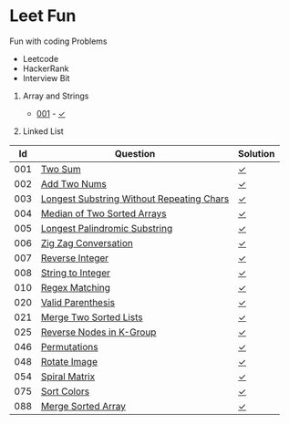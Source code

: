 # Leet Fun
Fun with coding Problems
 - Leetcode
 - HackerRank
 - Interview Bit
 
 
 
 1. Array and Strings  
    - [001](https://leetcode.com/problems/two-sum/) - [✓](Algorithm/alg001_two_sum)

2. Linked List


| Id        | Question                                                                                                                      | Solution  |
| ---       | ---                                                                                                                           | --- |
| 001       | [Two Sum](https://leetcode.com/problems/two-sum)                                                                              | [✓](Algorithm/alg001_two_sum.py)                         |
| 002       | [Add Two Nums](https://leetcode.com/problems/add-two-numbers)                                                                 | [✓](Algorithm/alg002_add_num.py)                         |
| 003       | [Longest Substring Without Repeating Chars](https://leetcode.com/problems/longest-substring-without-repeating-characters)     | [✓](Algorithm/alg003_longest_substring.py)               |
| 004       | [Median of Two Sorted Arrays](https://leetcode.com/problems/median-of-two-sorted-arrays)                                      | [✓](Algorithm/alg004_median_arrays.py)                   |
| 005       | [Longest Palindromic Substring](https://leetcode.com/problems/longest-palindromic-substring)                                  | [✓](Algorithm/alg005_longest_palindromic_substring.py)   |
| 006       | [Zig Zag Conversation](https://leetcode.com/problems/zigzag-conversion)                                                       | [✓](Algorithm/alg006_zigzag.py)                          |
| 007       | [Reverse Integer](https://leetcode.com/problems/reverse-integer)                                                              | [✓](Algorithm/alg007_reverse_integer.py)                 |
| 008       | [String to Integer](https://leetcode.com/problems/string-to-integer-atoi)                                                     | [✓](Algorithm/alg008_atoi.py)                            |
| 010       | [Regex Matching](https://leetcode.com/problems/regular-expression-matching)                                                   | [✓](Algorithm/alg010_regex.py)                           |
| 020       | [Valid Parenthesis](https://leetcode.com/problems/valid-parentheses)                                                          | [✓](Algorithm/alg020_valid_parenthese.py)                |
| 021       | [Merge Two Sorted Lists](https://leetcode.com/problems/merge-two-sorted-lists)                                                | [✓](Algorithm/alg021_merge_lists.py)                     |
| 025       | [Reverse Nodes in K-Group](https://leetcode.com/problems/reverse-nodes-in-k-group)                                            | [✓](Algorithm/alg025_reverse_nodes.py)                   |
| 046       | [Permutations](https://leetcode.com/problems/permutations)                                                                    | [✓](Algorithm/alg046_permutations.py)                    |
| 048       | [Rotate Image](https://leetcode.com/problems/rotate-image)                                                                    | [✓](Algorithm/alg048_rotate_image.py)                    |
| 054       | [Spiral Matrix](https://leetcode.com/problems/spiral-matrix)                                                                  | [✓](Algorithm/alg054_spiral_matrix.py)                   |
| 075       | [Sort Colors](https://leetcode.com/problems/sort-colors)                                                                      | [✓](Algorithm/alg075_sort_colors.py)                     |
| 088       | [Merge Sorted Array](https://leetcode.com/problems/merge-sorted-array)                                                        | [✓](Algorithm/alg088_merge_sorted_array.py)              |
